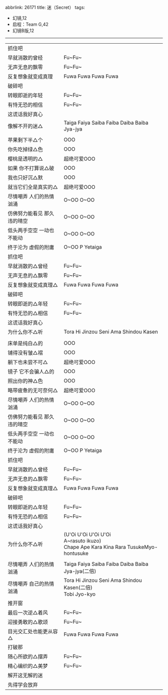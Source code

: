 abbrlink: 26171
title: 迷（Secret）
tags:
  - 幻镜,12
  - 启程：Team G,42
  - 幻镜B版,12
---

|      |      |
|--|--|
|抓住吧|      |
|早就消散的曾经|Fu~Fu~|
|无声无息的飘零|Fu~Fu~|
|反复想象就变成真理|Fuwa Fuwa Fuwa Fuwa|
|破碎吧|      |
|转眼即逝的年轻|Fu~Fu~|
|有恃无恐的相信|Fu~Fu~|
|这谎话我好真心|      |
|像解不开的迷△|Taiga Faiya Saiba Faiba Daiba Baiba Jya-jya|
|      |      |
|苹果剩下半△个|OOO|
|你先吃掉绿△色|OOO|
|樱桃是透明的△|超绝可爱OOO|
|如果 你不打算说△破|OOO|
|我也只好沉△默|OOO|
|就当它们全是真实的△|超绝可爱OOO|
|尽情嘲弄 人们的热情汹涌|O~OO O~OO|
|仿佛努力能看见 那久违的晴空|O~OO O~OO|
|低头两手空空 一动也不能动|O~OO O~OO|
|终于沦为 虚假的附庸|O~OO P Yetaiga|
|抓住吧|      |
|早就消散的△曾经|Fu~Fu~|
|无声无息的△飘零|Fu~Fu~|
|反复想象就变成真理△|Fuwa Fuwa Fuwa Fuwa|
|破碎吧|      |
|转眼即逝的△年轻|Fu~Fu~|
|有恃无恐的△相信|Fu~Fu~|
|这谎话我好真心|      |
|为什么你不△听|Tora Hi Jinzou Seni Ama Shindou Kasen|
|      |      |
|床单是纯白△的|OOO|
|铺得没有皱△褶|OOO|
|躺下也未尝不可△|超绝可爱OOO|
|镜子 它不会骗人△的|OOO|
|照出你的神△色|OOO|
|略带疲惫的无可奈何△|超绝可爱OOO|
|尽情嘲弄 人们的热情汹涌|O~OO O~OO|
|仿佛努力能看见 那久违的晴空|O~OO O~OO|
|低头两手空空 一动也不能动|O~OO O~OO|
|终于沦为 虚假的附庸|O~OO P Yetaiga|
|抓住吧|      |
|早就消散的△曾经|Fu~Fu~|
|无声无息的△飘零|Fu~Fu~|
|反复想象就变成真理△|Fuwa Fuwa Fuwa Fuwa|
|破碎吧|      |
|转眼即逝的△年轻|Fu~Fu~|
|有恃无恐的△相信|Fu~Fu~|
|这谎话我好真心|      |
|为什么你不△听|(U'Oi U'Oi U'Oi U'Oi<br>A~rasuto ikuzo)<br>Chape Ape Kara Kina Rara TusukeMyo-hontusuke|
|      |      |
|尽情嘲弄 人们的热情汹涌|Taiga Faiya Saiba Faiba Daiba Baiba Jya-jya(二倍)|
|尽情嘲弄 自己的热情汹涌|Tora Hi Jinzou Seni Ama Shindou Kasen(二倍)<br>Tobi Jyo-kyo|
|推开窗|      |
|最后一次逆△着风|Fu~Fu~|
|迎接勇敢的△歌颂|Fu~Fu~|
|目光交汇处也能更从容△|Fuwa Fuwa Fuwa Fuwa|
|打破那|      |
|随心所欲的△摆弄|Fu~Fu~|
|精心编织的△美梦|Fu~Fu~|
|解开这无解的迷|      |
|先得学会放弃|      |